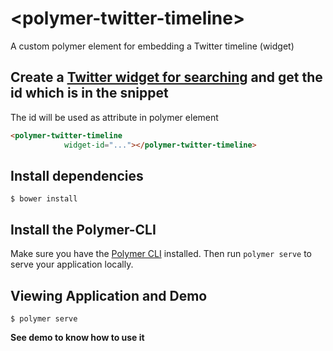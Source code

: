 # \<polymer-twitter-timeline\>

A custom polymer element for embedding a Twitter timeline (widget)

## Create a [Twitter widget for searching](https://twitter.com/settings/widgets/new) and get the id which is in the snippet

The id will be used as attribute in polymer element

```html
<polymer-twitter-timeline
            widget-id="..."></polymer-twitter-timeline>
```

## Install dependencies

```
$ bower install
```

## Install the Polymer-CLI

Make sure you have the [Polymer CLI](https://www.npmjs.com/package/polymer-cli) installed. Then run `polymer serve` to serve your application locally.

## Viewing Application and Demo

```
$ polymer serve
```

**See demo to know how to use it**
